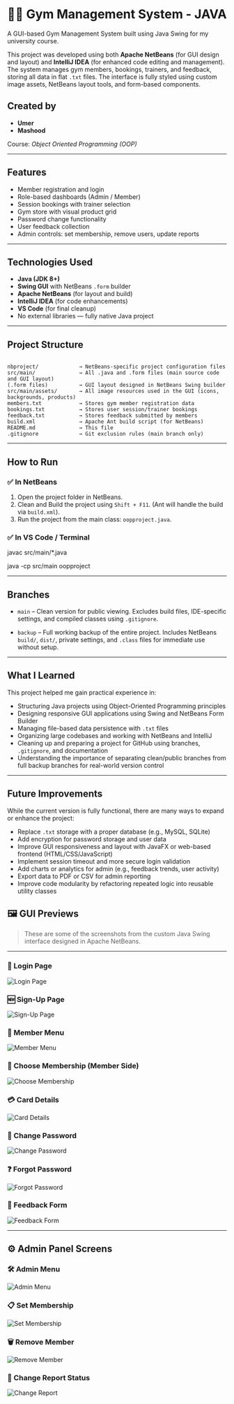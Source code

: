 # 🏋️‍♂️ Gym Management System - JAVA

A GUI-based Gym Management System built using Java Swing for my university course.

This project was developed using both **Apache NetBeans** (for GUI design and layout) and **IntelliJ IDEA** (for enhanced code editing and management). The system manages gym members, bookings, trainers, and feedback, storing all data in flat `.txt` files. The interface is fully styled using custom image assets, NetBeans layout tools, and form-based components.

## Created by
- **Umer**
- **Mashood**


Course: *Object Oriented Programming (OOP)*

---

## Features

- Member registration and login
- Role-based dashboards (Admin / Member)
- Session bookings with trainer selection
- Gym store with visual product grid
- Password change functionality
- User feedback collection
- Admin controls: set membership, remove users, update reports

---

## Technologies Used

- **Java (JDK 8+)**
- **Swing GUI** with NetBeans `.form` builder
- **Apache NetBeans** (for layout and build)
- **IntelliJ IDEA** (for code enhancements)
- **VS Code** (for final cleanup)
- No external libraries — fully native Java project

---
## Project Structure

```plaintext

nbproject/             → NetBeans-specific project configuration files
src/main/              → All .java and .form files (main source code and GUI layout)
(.form files)          → GUI layout designed in NetBeans Swing builder
src/main/assets/       → All image resources used in the GUI (icons, backgrounds, products)
members.txt            → Stores gym member registration data
bookings.txt           → Stores user session/trainer bookings
feedback.txt           → Stores feedback submitted by members
build.xml              → Apache Ant build script (for NetBeans)
README.md              → This file
.gitignore             → Git exclusion rules (main branch only)

```

---

## How to Run

### ✅ In NetBeans
1. Open the project folder in NetBeans.
2. Clean and Build the project using `Shift + F11`. (Ant will handle the build via `build.xml`).
3. Run the project from the main class: `oopproject.java`.

### ✅ In VS Code / Terminal

javac src/main/*.java

java -cp src/main oopproject

---

## Branches

- `main` – Clean version for public viewing. Excludes build files, IDE-specific settings, and compiled classes using `.gitignore`.

- `backup` – Full working backup of the entire project. Includes NetBeans `build/`, `dist/`, private settings, and `.class` files for immediate use without setup.

---

## What I Learned

This project helped me gain practical experience in:

- Structuring Java projects using Object-Oriented Programming principles
- Designing responsive GUI applications using Swing and NetBeans Form Builder
- Managing file-based data persistence with `.txt` files
- Organizing large codebases and working with NetBeans and IntelliJ
- Cleaning up and preparing a project for GitHub using branches, `.gitignore`, and documentation
- Understanding the importance of separating clean/public branches from full backup branches for real-world version control

---

## Future Improvements

While the current version is fully functional, there are many ways to expand or enhance the project:

- Replace `.txt` storage with a proper database (e.g., MySQL, SQLite)
- Add encryption for password storage and user data
- Improve GUI responsiveness and layout with JavaFX or web-based frontend (HTML/CSS/JavaScript)
- Implement session timeout and more secure login validation
- Add charts or analytics for admin (e.g., feedback trends, user activity)
- Export data to PDF or CSV for admin reporting
- Improve code modularity by refactoring repeated logic into reusable utility classes


## 🖼️ GUI Previews

> These are some of the screenshots from the custom Java Swing interface designed in Apache NetBeans.

---

### 🔐 Login Page  
![Login Page](src/main/screenshots/login-page.png)

### 🆕 Sign-Up Page  
![Sign-Up Page](src/main/screenshots/sign-up-page.png)

### 👤 Member Menu  
![Member Menu](src/main/screenshots/member-menu.png)

### 🧭 Choose Membership (Member Side)  
![Choose Membership](src/main/screenshots/choose-membership.png)

### 💳 Card Details  
![Card Details](src/main/screenshots/card-details.png)

### 🔄 Change Password  
![Change Password](src/main/screenshots/change-password.png)

### ❓ Forgot Password  
![Forgot Password](src/main/screenshots/forgot-password.png)

### 🧾 Feedback Form  
![Feedback Form](src/main/screenshots/feedback-form.png)

---

## ⚙️ Admin Panel Screens


### 🛠️ Admin Menu  
![Admin Menu](src/main/screenshots/admin-menu.png)

### 📋 Set Membership  
![Set Membership](src/main/screenshots/set-membership.png)

### 🗑️ Remove Member  
![Remove Member](src/main/screenshots/remove-member.png)

### 📄 Change Report Status  
![Change Report](src/main/screenshots/change-report.png)
